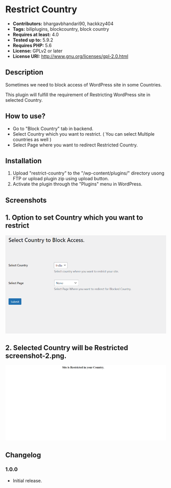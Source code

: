 # Restrict Country #
- **Contributors:** bhargavbhandari90, hackkzy404
- **Tags:** biliplugins, blockcountry, block country 
- **Requires at least:** 4.0 
- **Tested up to:** 5.9.2
- **Requires PHP:** 5.6 
- **License:** GPLv2 or later
- **License URI:** http://www.gnu.org/licenses/gpl-2.0.html 

## Description ##

Sometimes we need to block access of WordPress site in some Countries.

This plugin will fulfill the requirement of Restricting WordPress site in selected Country.

## How to use? ##

* Go to "Block Country" tab in backend.
* Select Country which you want to restrict. ( You can select Multiple countries as well )
* Select Page where you want to redirect Restricted Country.

## Installation ##
1. Upload "restrict-country" to the "/wp-content/plugins/" directory usong FTP or upload plugin zip using upload button.
2. Activate the plugin through the "Plugins" menu in WordPress.

## Screenshots ##
## 1. Option to set Country which you want to restrict ##
![alt text](screenshot-1.png "Option to set Country which you want to restrict")
## 2. Selected Country will be Restricted screenshot-2.png. ##
![alt text](screenshot-2.png "Selected Country will be Restricted")

## Changelog ##

### 1.0.0 ###
* Initial release.